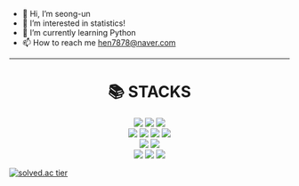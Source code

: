 - 👋 Hi, I’m seong-un
- 👀 I’m interested in statistics!
- 🌱 I’m currently learning Python
- 📫 How to reach me hen7878@naver.com

<!---
seong-un/seong-un is a ✨ special ✨ repository because its `README.md` (this file) appears on your GitHub profile.
You can click the Preview link to take a look at your changes.
--->
---
<div align=center><h1>📚 STACKS</h1></div>



<div align=center> 
  <img src="https://img.shields.io/badge/python-3776AB?style=for-the-badge&logo=python&logoColor=white">
  <img src="https://img.shields.io/badge/django-092E20?style=for-the-badge&logo=django&logoColor=white"/>
  <img src="https://img.shields.io/badge/r-F05032?style=for-the-badge&logo=r&logoColor=blue">
  <br>
  
  <img src="https://img.shields.io/badge/javascript-F7DF1E?style=for-the-badge&logo=javascript&logoColor=black">
  <img src="https://img.shields.io/badge/HTML5-E34F26?style=for-the-badge&logo=html5&logoColor=white"/>
  <img src="https://img.shields.io/badge/CSS3-1572B6?style=for-the-badge&logo=css3&logoColor=white"/>
  <img src="https://img.shields.io/badge/Bootstrap-yellow?style=for-the-badge&logo=Bootstrap&logoColor=7952B3"/>
  <br>
  
  <img src="https://img.shields.io/badge/mysql-4479A1?style=for-the-badge&logo=mysql&logoColor=white"> 
  <img src="https://img.shields.io/badge/mariaDB-003545?style=for-the-badge&logo=mariaDB&logoColor=white"> 
  <br>
  
  <img src="https://img.shields.io/badge/github-181717?style=for-the-badge&logo=github&logoColor=white">
  <img src="https://img.shields.io/badge/git-F05032?style=for-the-badge&logo=git&logoColor=white">
  <img src="https://img.shields.io/badge/Notion-b4f5bd?style=for-the-badge&logo=Notion&logoColor=black"/>
  <br>


  

</div>

[![solved.ac tier](http://mazassumnida.wtf/api/generate_badge?boj=hen7878)](https://solved.ac/hen7878)
